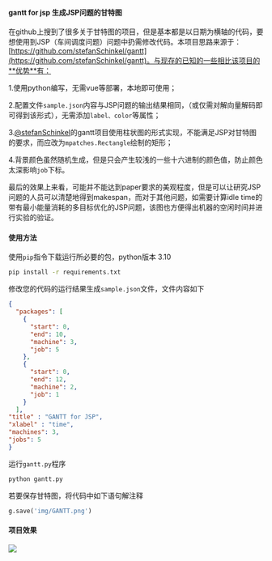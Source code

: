 #### gantt for jsp 生成JSP问题的甘特图

在github上搜到了很多关于甘特图的项目，但是基本都是以日期为横轴的代码，要想使用到JSP（车间调度问题）问题中扔需修改代码。本项目思路来源于：[https://github.com/stefanSchinkel/gantt](https://github.com/stefanSchinkel/gantt)。与现存的已知的一些相比该项目的**优势**有：

1.使用python编写，无需vue等部署，本地即可使用；

2.配置文件```sample.json```内容与JSP问题的输出结果相同，（或仅需对解向量解码即可得到该形式），无需添加```label、color```等属性；

3.[@stefanSchinkel](https://github.com/stefanSchinkel)的gantt项目使用柱状图的形式实现，不能满足JSP对甘特图的要求，而应改为```mpatches.Rectangle```绘制的矩形；

4.背景颜色虽然随机生成，但是只会产生较浅的一些十六进制的颜色值，防止颜色太深影响```job```下标。

最后的效果上来看，可能并不能达到paper要求的美观程度，但是可以让研究JSP问题的人员可以清楚地得到makespan，而对于其他问题，如需要计算idle time的带有最小能量消耗的多目标优化的JSP问题，该图也方便得出机器的空闲时间并进行实验的验证。

#### 使用方法

使用```pip```指令下载运行所必要的包，python版本 3.10

```bash
pip install -r requirements.txt
```

修改您的代码的运行结果生成```sample.json```文件，文件内容如下

```json
{
  "packages": [
    {
      "start": 0,
      "end": 10,
      "machine": 3,
      "job": 5
    },
    {
      "start": 0,
      "end": 12,
      "machine": 2,
      "job": 1
    }
  ],
"title" : "GANTT for JSP",
"xlabel" : "time",
"machines": 3,
"jobs": 5
}
```

运行```gantt.py```程序

```python
python gantt.py
```

若要保存甘特图，将代码中如下语句解注释

```python
g.save('img/GANTT.png')
```



#### 项目效果

![](img.png)
